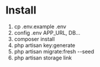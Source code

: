 Install
===

1. cp .env.example .env
2. config .env APP_URL, DB...
3. composer install
4. php artisan key:generate
5. php artisan migrate:fresh --seed
6. php artisan storage link